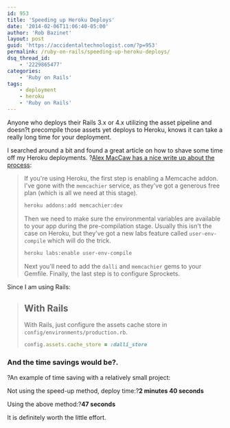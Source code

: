```yaml
---
id: 953
title: 'Speeding up Heroku Deploys'
date: '2014-02-06T11:06:40-05:00'
author: 'Rob Bazinet'
layout: post
guid: 'https://accidentaltechnologist.com/?p=953'
permalink: /ruby-on-rails/speeding-up-heroku-deploys/
dsq_thread_id:
    - '2229865477'
categories:
    - 'Ruby on Rails'
tags:
    - deployment
    - heroku
    - 'Ruby on Rails'
---
```


Anyone who deploys their Rails 3.x or 4.x utilizing the asset pipeline and doesn?t precompile those assets yet deploys to Heroku, knows it can take a really long time for your deployment.

I searched around a bit and found a great article on how to shave some time off my Heroku deployments. ?[Alex MacCaw has a nice write up about the process](http://blog.alexmaccaw.com/faster-deploys):

> If you're using Heroku, the first step is enabling a Memcache addon. I've gone with the `memcachier` service, as they've got a generous free plan (which is all we need at this stage).
> 
> ```bash
> heroku addons:add memcachier:dev
> ```
> 
> Then we need to make sure the environmental variables are available to your app during the pre-compilation stage. Usually this isn't the case on Heroku, but they've got a new labs feature called `user-env-compile` which will do the trick.
> 
> ```bash
> heroku labs:enable user-env-compile
> ```
> 
> Next you'll need to add the `dalli` and `memcachier` gems to your Gemfile. Finally, the last step is to configure Sprockets.

Since I am using Rails:

> ## With Rails
> 
> With Rails, just configure the assets cache store in `config/environments/production.rb`.
> 
> ```ruby
> config.assets.cache_store = :dalli_store
> ```

### And the time savings would be?.

?An example of time saving with a relatively small project:

Not using the speed-up method, deploy time:?**2 minutes 40 seconds**

Using the above method:?**47 seconds**

It is definitely worth the little effort.